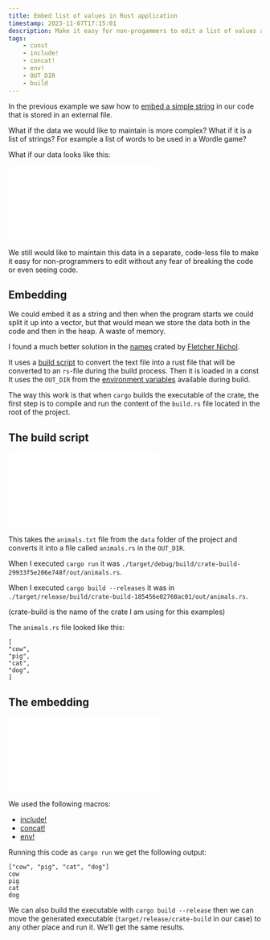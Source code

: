 ```yaml
---
title: Embed list of values in Rust application
timestamp: 2023-11-07T17:15:01
description: Make it easy for non-progammers to edit a list of values and then embed it in the program for easy distribution.
tags:
    - const
    - include!
    - concat!
    - env!
    - OUT_DIR
    - build
---
```


In the previous example we saw how to [embed a simple string](/embedding-text-file) in our code that is stored in an external file.

What if the data we would like to maintain is more complex? What if it is a list of strings? For example a list of words to be used in a Wordle game?

What if our data looks like this:

![](examples/crate-build/data/animals.txt)

We still would like to maintain this data in a separate, code-less file to make it easy for non-programmers to edit without any fear of breaking the code or even seeing code.

## Embedding

We could embed it as a string and then when the program starts we could split it up into a vector, but that would mean we store the data both in the
code and then in the heap. A waste of memory.

I found a much better solution in the [names](https://crates.io/crates/names) crated by [Fletcher Nichol](https://github.com/fnichol).

It uses a [build script](https://doc.rust-lang.org/cargo/reference/build-scripts.html) to convert the text file into a rust file that will be
converted to an `rs`-file during the build process. Then it is loaded in a const
It uses the `OUT_DIR` from the [environment variables](https://doc.rust-lang.org/cargo/reference/environment-variables.html) available during build.

The way this work is that when `cargo` builds the executable of the crate, the first step is to compile and run the content of the `build.rs` file located
in the root of the project.

## The build script

![](examples/crate-build/build.rs)

This takes the `animals.txt` file from the `data` folder of the project and converts it into a file called `animals.rs` in the `OUT_DIR`.

When I executed `cargo run` it was `./target/debug/build/crate-build-29933f5e206e748f/out/animals.rs`.

When I executed `cargo build --releases` it was in `./target/release/build/crate-build-185456e02760ac01/out/animals.rs`.

(crate-build is the name of the crate I am using for this examples)

The `animals.rs` file looked like this:

```
[
"cow",
"pig",
"cat",
"dog",
]
```

## The embedding

![](examples/crate-build/src/main.rs)

We used the following macros:

* [include!](https://doc.rust-lang.org/std/macro.include.html)
* [concat!](https://doc.rust-lang.org/std/macro.concat.html)
* [env!](https://doc.rust-lang.org/std/macro.env.html)

Running this code as `cargo run` we get the following output:

```
["cow", "pig", "cat", "dog"]
cow
pig
cat
dog
```

We can also build the executable with `cargo build --release` then we can move the generated executable (`target/release/crate-build` in our case)
to any other place and run it. We'll get the same results.




